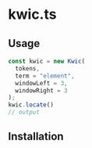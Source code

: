 # kwic.ts

## Usage

```js
const kwic = new Kwic(
  tokens,
  term = "element",
  windowLeft = 3,
  windowRight = 3
);
kwic.locate()
// output
```

## Installation

